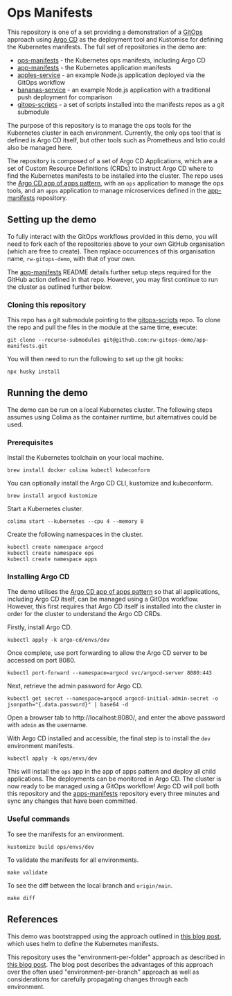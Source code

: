 # Ops Manifests

This repository is one of a set providing a demonstration of a [GitOps](https://www.weave.works/technologies/gitops/) approach using [Argo CD](https://argo-cd.readthedocs.io/en/stable/) as the deployment tool and Kustomise for defining the Kubernetes manifests.
The full set of repositories in the demo are:
- [ops-manifests](https://github.com/rw-gitops-demo/ops-manifests) - the Kubernetes ops manifests, including Argo CD
- [app-manifests](https://github.com/rw-gitops-demo/app-manifests) - the Kubernetes application manifests
- [apples-service](https://github.com/rw-gitops-demo/apples-service) - an example Node.js application deployed via the GitOps workflow
- [bananas-service](https://github.com/rw-gitops-demo/bananas-service) - an example Node.js application with a traditional push deployment for comparison
- [gitops-scripts](https://github.com/rw-gitops-demo/gitops-scripts) - a set of scripts installed into the manifests repos as a git submodule

The purpose of this repository is to manage the ops tools for the Kubernetes cluster in each environment.
Currently, the only ops tool that is defined is Argo CD itself, but other tools such as Prometheus and Istio could also be managed here.

The repository is composed of a set of Argo CD Applications, which are a set of Custom Resource Definitions (CRDs) to instruct Argo CD where to find the Kubernetes manifests to be installed into the cluster.
The repo uses the [Argo CD app of apps pattern](https://argo-cd.readthedocs.io/en/stable/operator-manual/cluster-bootstrapping/), with an `ops` application to manage the ops tools,
and an `apps` application to manage microservices defined in the [app-manifests](https://github.com/rw-gitops-demo/app-manifests) repository.

## Setting up the demo

To fully interact with the GitOps workflows provided in this demo, you will need to fork each of the repositories above to your own GitHub organisation (which are free to create).
Then replace occurrences of this organisation name, `rw-gitops-demo`, with that of your own.

The [app-manifests](https://github.com/rw-gitops-demo/app-manifests) README details further setup steps required for the GitHub action defined in that repo.
However, you may first continue to run the cluster as outlined further below.  

### Cloning this repository

This repo has a git submodule pointing to the [gitops-scripts](https://github.com/rw-gitops-demo/gitops-scripts) repo.
To clone the repo and pull the files in the module at the same time, execute:
```shell
git clone --recurse-submodules git@github.com:rw-gitops-demo/app-manifests.git
```
You will then need to run the following to set up the git hooks:
```shell
npx husky install
```

## Running the demo

The demo can be run on a local Kubernetes cluster.
The following steps assumes using Colima as the container runtime, but alternatives could be used.

### Prerequisites

Install the Kubernetes toolchain on your local machine.
```shell
brew install docker colima kubectl kubeconform 
```
You can optionally install the Argo CD CLI, kustomize and kubeconform.
```shell
brew install argocd kustomize
```
Start a Kubernetes cluster.
```shell
colima start --kubernetes --cpu 4 --memory 8
```
Create the following namespaces in the cluster.
```shell
kubectl create namespace argocd
kubectl create namespace ops
kubectl create namespace apps
```

### Installing Argo CD

The demo utilises the [Argo CD app of apps pattern](https://argo-cd.readthedocs.io/en/stable/operator-manual/cluster-bootstrapping/) so that all applications, including Argo CD itself, can be managed using a GitOps workflow.
However, this first requires that Argo CD itself is installed into the cluster in order for the cluster to understand the Argo CD CRDs.

Firstly, install Argo CD.
```shell
kubectl apply -k argo-cd/envs/dev
```
Once complete, use port forwarding to allow the Argo CD server to be accessed on port 8080.
```shell
kubectl port-forward --namespace=argocd svc/argocd-server 8080:443
```
Next, retrieve the admin password for Argo CD.
```shell
kubectl get secret --namespace=argocd argocd-initial-admin-secret -o jsonpath="{.data.password}" | base64 -d
```
Open a browser tab to http://localhost:8080/, and enter the above password with `admin` as the username.

With Argo CD installed and accessible, the final step is to install the `dev` environment manifests.
```shell
kubectl apply -k ops/envs/dev
```
This will install the `ops` app in the app of apps pattern and deploy all child applications.
The deployments can be monitored in Argo CD.
The cluster is now ready to be managed using a GitOps workflow!
Argo CD will poll both this repository and the [apps-manifests](https://github.com/rw-gitops-demo/apps-manifests) repository every three minutes and sync any changes that have been committed.

### Useful commands

To see the manifests for an environment.
```shell
kustomize build ops/envs/dev
```
To validate the manifests for all environments.
```shell
make validate
```
To see the diff between the local branch and `origin/main`.
```shell
make diff
```

## References

This demo was bootstrapped using the approach outlined in [this blog post](https://www.arthurkoziel.com/setting-up-argocd-with-helm/), which uses helm to define the Kubernetes manifests.

This repository uses the "environment-per-folder" approach as described in [this blog post](https://codefresh.io/blog/how-to-model-your-gitops-environments-and-promote-releases-between-them/).
The blog post describes the advantages of this approach over the often used "environment-per-branch" approach as well as considerations for carefully propagating changes through each environment.
